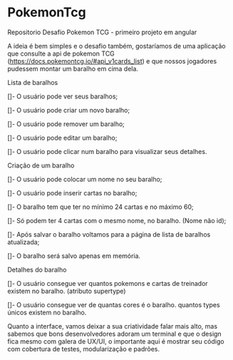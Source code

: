 # PokemonTcg

Repositorio Desafio Pokemon TCG - primeiro projeto em angular

A ideia é bem simples e o desafio também, gostaríamos de uma aplicação que consulte a api de pokemon TCG (https://docs.pokemontcg.io/#api_v1cards_list) e que nossos jogadores pudessem montar um baralho em cima dela.

Lista de baralhos

[]- O usuário pode ver seus baralhos;

[]- O usuário pode criar um novo baralho;

[]- O usuário pode remover um baralho;

[]- O usuário pode editar um baralho;

[]- O usuário pode clicar num baralho para visualizar seus detalhes.

Criação de um baralho

[]- O usuário pode colocar um nome no seu baralho;

[]- O usuário pode inserir cartas no baralho;

[]- O baralho tem que ter no mínimo 24 cartas e no máximo 60;

[]- Só podem ter 4 cartas com o mesmo nome, no baralho. (Nome não id);

[]- Após salvar o baralho voltamos para a página de lista de baralhos atualizada;

[]- O baralho será salvo apenas em memória.

Detalhes do baralho

[]- O usuário consegue ver quantos pokemons e cartas de treinador existem no baralho. (atributo supertype)

[]- O usuário consegue ver de quantas cores é o baralho. quantos types únicos existem no baralho.

Quanto a interface, vamos deixar a sua criatividade falar mais alto, mas sabemos que bons desenvolvedores adoram um terminal e que o design fica mesmo com galera de UX/UI, o importante aqui é mostrar seu código com cobertura de testes, modularização e padrões.